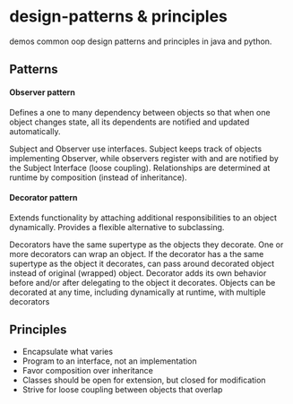 # design-patterns & principles
demos common oop design patterns and principles in java and python.

## Patterns
#### Observer pattern
Defines a one to many dependency between objects so that when one object changes state, all its dependents are notified and updated automatically.

Subject and Observer use interfaces. 
Subject keeps track of objects implementing Observer, while observers register with and are notified by the Subject Interface (loose coupling). 
Relationships are determined at runtime by composition (instead of inheritance).

#### Decorator pattern
Extends functionality by attaching additional responsibilities to an object dynamically. Provides a flexible alternative to subclassing.

Decorators have the same supertype as the objects they decorate.
One or more decorators can wrap an object.
If the decorator has a the same supertype as the object it decorates, can pass around decorated object instead of original (wrapped) object.
Decorator adds its own behavior before and/or after delegating to the object it decorates.
Objects can be decorated at any time, including dynamically at runtime, with multiple decorators


## Principles
- Encapsulate what varies
- Program to an interface, not an implementation
- Favor composition over inheritance
- Classes should be open for extension, but closed for modification
- Strive for loose coupling between objects that overlap